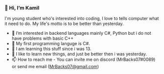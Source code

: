 ### 👋 Hi, I’m Kamil

I'm young student who's interested into coding, I love to tells computer what it need to do. My life's motto is to be better than yesterday.

- 👀 I’m interested in backend languages mainly C#, Python but i do not have problems with basic C++
- 🌱 My first programming languge is C#.
- 👦 I am learning this stuff since i was 13.
- 🚀 I like to learn new things, and just be better then i was yesterday.
- 📫 How to reach me - You can invite me on discord (MrBacks07#0089) or send me email (MrBacks07@gmail.com) 

<!---
MrBacks07/MrBacks07 is a ✨ special ✨ repository because its `README.md` (this file) appears on your GitHub profile.
You can click the Preview link to take a look at your changes.
--->
